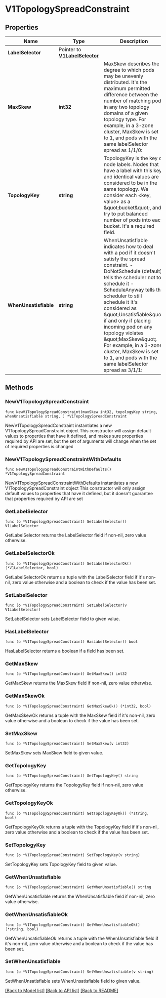 # V1TopologySpreadConstraint

## Properties

Name | Type | Description | Notes
------------ | ------------- | ------------- | -------------
**LabelSelector** | Pointer to [**V1LabelSelector**](V1LabelSelector.md) |  | [optional] 
**MaxSkew** | **int32** | MaxSkew describes the degree to which pods may be unevenly distributed. It&#39;s the maximum permitted difference between the number of matching pods in any two topology domains of a given topology type. For example, in a 3-zone cluster, MaxSkew is set to 1, and pods with the same labelSelector spread as 1/1/0:  | 
**TopologyKey** | **string** | TopologyKey is the key of node labels. Nodes that have a label with this key and identical values are considered to be in the same topology. We consider each &lt;key, value&gt; as a \&quot;bucket\&quot;, and try to put balanced number of pods into each bucket. It&#39;s a required field. | 
**WhenUnsatisfiable** | **string** | WhenUnsatisfiable indicates how to deal with a pod if it doesn&#39;t satisfy the spread constraint. - DoNotSchedule (default) tells the scheduler not to schedule it - ScheduleAnyway tells the scheduler to still schedule it It&#39;s considered as \&quot;Unsatisfiable\&quot; if and only if placing incoming pod on any topology violates \&quot;MaxSkew\&quot;. For example, in a 3-zone cluster, MaxSkew is set to 1, and pods with the same labelSelector spread as 3/1/1:  | 

## Methods

### NewV1TopologySpreadConstraint

`func NewV1TopologySpreadConstraint(maxSkew int32, topologyKey string, whenUnsatisfiable string, ) *V1TopologySpreadConstraint`

NewV1TopologySpreadConstraint instantiates a new V1TopologySpreadConstraint object
This constructor will assign default values to properties that have it defined,
and makes sure properties required by API are set, but the set of arguments
will change when the set of required properties is changed

### NewV1TopologySpreadConstraintWithDefaults

`func NewV1TopologySpreadConstraintWithDefaults() *V1TopologySpreadConstraint`

NewV1TopologySpreadConstraintWithDefaults instantiates a new V1TopologySpreadConstraint object
This constructor will only assign default values to properties that have it defined,
but it doesn't guarantee that properties required by API are set

### GetLabelSelector

`func (o *V1TopologySpreadConstraint) GetLabelSelector() V1LabelSelector`

GetLabelSelector returns the LabelSelector field if non-nil, zero value otherwise.

### GetLabelSelectorOk

`func (o *V1TopologySpreadConstraint) GetLabelSelectorOk() (*V1LabelSelector, bool)`

GetLabelSelectorOk returns a tuple with the LabelSelector field if it's non-nil, zero value otherwise
and a boolean to check if the value has been set.

### SetLabelSelector

`func (o *V1TopologySpreadConstraint) SetLabelSelector(v V1LabelSelector)`

SetLabelSelector sets LabelSelector field to given value.

### HasLabelSelector

`func (o *V1TopologySpreadConstraint) HasLabelSelector() bool`

HasLabelSelector returns a boolean if a field has been set.

### GetMaxSkew

`func (o *V1TopologySpreadConstraint) GetMaxSkew() int32`

GetMaxSkew returns the MaxSkew field if non-nil, zero value otherwise.

### GetMaxSkewOk

`func (o *V1TopologySpreadConstraint) GetMaxSkewOk() (*int32, bool)`

GetMaxSkewOk returns a tuple with the MaxSkew field if it's non-nil, zero value otherwise
and a boolean to check if the value has been set.

### SetMaxSkew

`func (o *V1TopologySpreadConstraint) SetMaxSkew(v int32)`

SetMaxSkew sets MaxSkew field to given value.


### GetTopologyKey

`func (o *V1TopologySpreadConstraint) GetTopologyKey() string`

GetTopologyKey returns the TopologyKey field if non-nil, zero value otherwise.

### GetTopologyKeyOk

`func (o *V1TopologySpreadConstraint) GetTopologyKeyOk() (*string, bool)`

GetTopologyKeyOk returns a tuple with the TopologyKey field if it's non-nil, zero value otherwise
and a boolean to check if the value has been set.

### SetTopologyKey

`func (o *V1TopologySpreadConstraint) SetTopologyKey(v string)`

SetTopologyKey sets TopologyKey field to given value.


### GetWhenUnsatisfiable

`func (o *V1TopologySpreadConstraint) GetWhenUnsatisfiable() string`

GetWhenUnsatisfiable returns the WhenUnsatisfiable field if non-nil, zero value otherwise.

### GetWhenUnsatisfiableOk

`func (o *V1TopologySpreadConstraint) GetWhenUnsatisfiableOk() (*string, bool)`

GetWhenUnsatisfiableOk returns a tuple with the WhenUnsatisfiable field if it's non-nil, zero value otherwise
and a boolean to check if the value has been set.

### SetWhenUnsatisfiable

`func (o *V1TopologySpreadConstraint) SetWhenUnsatisfiable(v string)`

SetWhenUnsatisfiable sets WhenUnsatisfiable field to given value.



[[Back to Model list]](../README.md#documentation-for-models) [[Back to API list]](../README.md#documentation-for-api-endpoints) [[Back to README]](../README.md)


